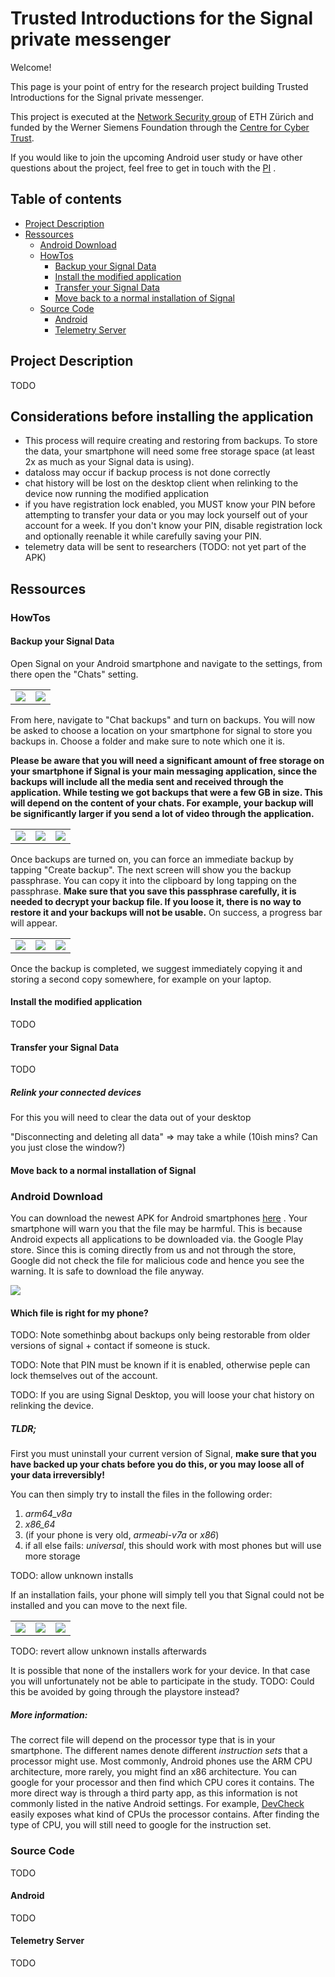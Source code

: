 # Trusted Introductions for the Signal private messenger

Welcome!

This page is your point of entry for the research project building Trusted Introductions for the Signal private messenger.

This project is executed at the [Network Security group](https://netsec.ethz.ch/) of ETH Zürich and funded by the Werner Siemens Foundation through the [Centre for Cyber Trust](https://cyber-trust.org/).

If you would like to join the upcoming Android user study or have other questions about the project, feel free to get in touch with the [PI](https://people.inf.ethz.ch/cgloor) .

##  Table of contents
  - [Project Description](#project-description)
  - [Ressources](#ressources)
    - [Android Download](#android-download)
    - [HowTos](#howtos)
      - [Backup your Signal Data](#backup-your-signal-data)
      - [Install the modified application](#install-the-modified-application)
      - [Transfer your Signal Data](#transfer-your-signal-data)
      - [Move back to a normal installation of Signal](#move-back-to-a-normal-installation-of-signal)
    - [Source Code](#source-code)
      - [Android](#android)
      - [Telemetry Server](#telemetry-server)

## Project Description
TODO

## Considerations before installing the application

- This process will require creating and restoring from backups. To store the data, your smartphone will need some free storage space (at least 2x as much as your Signal data is using).
- dataloss may occur if backup process is not done correctly
- chat history will be lost on the desktop client when relinking to the device now running the modified application
- if you have registration lock enabled, you MUST know your PIN before attempting to transfer your data or you may lock yourself out of your account for a week. If you don't know your PIN, disable registration lock and optionally reenable it while carefully saving your PIN.
- telemetry data will be sent to researchers (TODO: not yet part of the APK)

## Ressources

### HowTos
#### **Backup your Signal Data**
Open Signal on your Android smartphone and navigate to the settings, from there open the "Chats" setting.

|  |  |
| ------------- | ------------- |
| ![](fig/Android-Settings-Nav.jpg)  | ![](fig/Android-Account-Settings-Dark.jpg)  |

From here, navigate to "Chat backups" and turn on backups. You will now be asked to choose a location on your smartphone for signal to store you backups in. Choose a folder and make sure to note which one it is. 

**Please be aware that you will need a significant amount of free storage on your smartphone if Signal is your main messaging application, since the backups will include all the media sent and received through the application. While testing we got backups that were a few GB in size. This will depend on the content of your chats. For example, your backup will be significantly larger if you send a lot of video through the application.**

|  |  |  |
| ------------- | ------------- | ------------- |
| ![](fig/Android-Settings-Chat.png)  | ![](fig/Android-TurnOn-ChatBackups.png)  | ![](fig/Android-Backup-Folder.png)  |

Once backups are turned on, you can force an immediate backup by tapping "Create backup". The next screen will show you the backup passphrase. You can copy it into the clipboard by long tapping on the passphrase. **Make sure that you save this passphrase carefully, it is needed to decrypt your backup file. If you loose it, there is no way to restore it and your backups will not be usable.** On success, a progress bar will appear.

|  |  |  |
| ------------- | ------------- | ------------- |
| ![](fig/Android-Create-Backup.png)  | ![](fig/Android-Backup-Passphrase.png)  | ![](fig/Android-Create-Backup-Progress.png)  |

Once the backup is completed, we suggest immediately copying it and storing a second copy somewhere, for example on your laptop.

#### Install the modified application
TODO

#### Transfer your Signal Data
TODO

##### Relink your connected devices

 For this you will need to clear the data out of your desktop


 "Disconnecting and deleting all data" => may take a while (10ish mins? Can you just close the window?)

#### Move back to a normal installation of Signal

### Android Download
You can download the newest APK for Android smartphones [here](https://polybox.ethz.ch/index.php/s/K9mgiDihWqj9dIC) . Your smartphone will warn you that the file may be harmful. This is because Android expects all applications to be downloaded via. the Google Play store. Since this is coming directly from us and not through the store, Google did not check the file for malicious code and hence you see the warning. It is safe to download the file anyway. 

![](fig/may-be-harmful.jpg)

#### **Which file is right for my phone?**

TODO: Note somethinbg about backups only being restorable from older versions of signal + contact if someone is stuck. 

TODO: Note that PIN must be known if it is enabled, otherwise peple can lock themselves out of the account.

TODO: If you are using Signal Desktop, you will loose your chat history on relinking the device.

##### TLDR;

First you must uninstall your current version of Signal, **make sure that you have backed up your chats before you do this, or you may loose all of your data irreversibly!**

You can then simply try to install the files in the following order:
1. _arm64_v8a_
2. _x86_64_
3. (if your phone is very old, _armeabi-v7a_ or _x86_)
4. if all else fails: _universal_, this should work with most phones but will use more storage

TODO: allow unknown installs

If an installation fails, your phone will simply tell you that Signal could not be installed and you can move to the next file.

|  |  |  |
| ------------- | ------------- | ------------- |
| ![](fig/want-install.jpg)  | ![](fig/installing.jpg)  | ![](fig/not-installed.jpg)  |

TODO: revert allow unknown installs afterwards

It is possible that none of the installers work for your device. In that case you will unfortunately not be able to participate in the study.
TODO: Could this be avoided by going through the playstore instead?

##### More information:

The correct file will depend on the processor type that is in your smartphone. The different names denote different _instruction sets_ that a processor might use. Most commonly, Android phones use the ARM CPU architecture, more rarely, you might find an x86 architecture. 
You can google for your processor and then find which CPU cores it contains.
The more direct way is through a third party app, as this information is not commonly listed in the native Android settings. For example, [DevCheck](https://play.google.com/store/apps/details?id=flar2.devcheck) easily exposes what kind of CPUs the processor contains. 
After finding the type of CPU, you will still need to google for the instruction set.

### Source Code
TODO

#### Android
TODO

#### Telemetry Server
TODO
